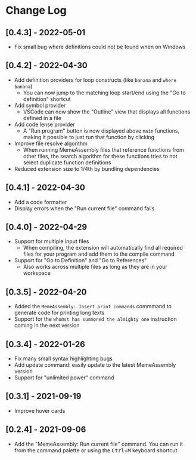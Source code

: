 # Change Log

## [0.4.3] - 2022-05-01
* Fix small bug where definitions could not be found when on Windows

## [0.4.2] - 2022-04-30
* Add definition providers for loop constructs (like `banana` and `where banana`)
  * You can now jump to the matching loop start/end using the "Go to definition" shortcut
* Add symbol provider
  * VSCode can now show the "Outline" view that displays all functions defined in a file
* Add code lense provider
  * A "Run program" button is now displayed above `main` functions, making it possible to just run that function by clicking
* Improve file resolve algorithm
  * When running MemeAssembly files that reference functions from other files, the search algorithm for these functions tries to not select duplicate function definitions
* Reduced extension size to 1/4th by bundling dependencies

## [0.4.1] - 2022-04-30
* Add a code formatter
* Display errors when the "Run current file" command fails

## [0.4.0] - 2022-04-29
* Support for multiple input files
  * When compiling, the extension will automatically find all required files for your program and add them to the compile command
* Support for "Go to Definition" and "Go to References"
  * Also works across multiple files as long as they are in your workspace

## [0.3.5] - 2022-04-20
* Added the `MemeAssembly: Insert print commands` commmand to generate code for printing long texts
* Support for the `whomst has summoned the almighty one` instruction coming in the next version

## [0.3.4] - 2022-01-26
* Fix many small syntax highlighting bugs
* Add update command: easily update to the latest MemeAssembly version
* Support for "unlimited power" command

## [0.3.1] - 2021-09-19
* Improve hover cards

## [0.2.4] - 2021-09-06
* Add the "MemeAssembly: Run current file" command. You can run it from the command palette or using the <kbd>Ctrl</kbd>+<kbd>M</kbd> keyboard shortcut
